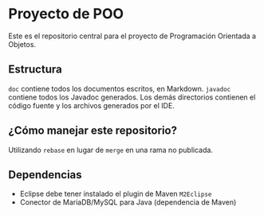 # Proyecto de POO

Este es el repositorio central para el proyecto de Programación Orientada a Objetos.

## Estructura

`doc` contiene todos los documentos escritos, en Markdown. `javadoc` contiene todos los
Javadoc generados. Los demás directorios contienen el código fuente y los archivos
generados por el IDE.

## ¿Cómo manejar este repositorio?

Utilizando `rebase` en lugar de `merge` en una rama no publicada.

## Dependencias

- Eclipse debe tener instalado el plugin de Maven `M2Eclipse`
- Conector de MariaDB/MySQL para Java (dependencia de Maven)
